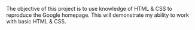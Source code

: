 The objective of this project is to use knowledge of HTML & CSS to reproduce the Google homepage.
This will demonstrate my ability to work with basic HTML & CSS.